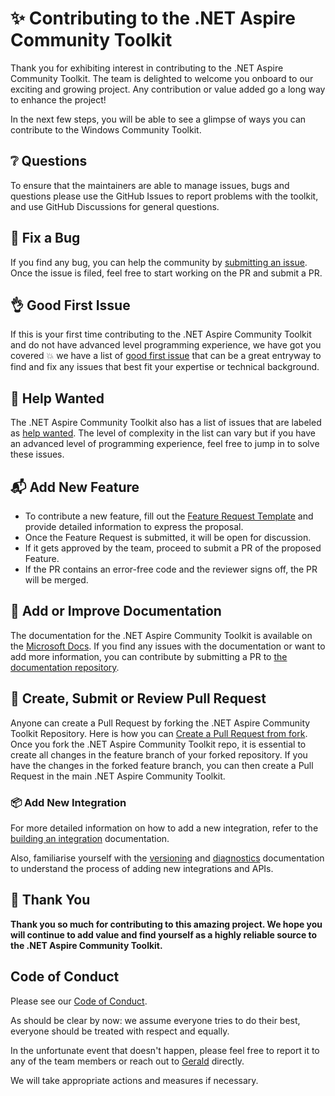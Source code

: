 # ✨ Contributing to the .NET Aspire Community Toolkit

Thank you for exhibiting interest in contributing to the .NET Aspire Community Toolkit. The team is delighted to welcome you onboard to our exciting and growing project. Any contribution or value added go a long way to enhance the project!

In the next few steps, you will be able to see a glimpse of ways you can contribute to the Windows Community Toolkit.

## ❔ Questions <a name="question"></a>

To ensure that the maintainers are able to manage issues, bugs and questions please use the GitHub Issues to report problems with the toolkit, and use GitHub Discussions for general questions.

## 🐛 Fix a Bug <a name="bug"></a>

If you find any bug, you can help the community by [submitting an issue](https://github.com/CommunityToolkit/Aspire/issues/new?template=bug_report.md&labels=bug+:bug:&title=[Bug]). Once the issue is filed, feel free to start working on the PR and submit a PR.

## 👌 Good First Issue <a name="issue"></a>

If this is your first time contributing to the .NET Aspire Community Toolkit and do not have advanced level programming experience, we have got you covered 💥 we have a list of [good first issue](https://github.com/CommunityToolkit/Aspire/labels/good%20first%20issue) that can be a great entryway to find and fix any issues that best fit your expertise or technical background.

## 🙋 Help Wanted <a name="help"></a>

The .NET Aspire Community Toolkit also has a list of issues that are labeled as [help wanted](https://github.com/CommunityToolkit/Aspire/labels/help%20wanted). The level of complexity in the list can vary but if you have an advanced level of programming experience, feel free to jump in to solve these issues.

## 📬 Add New Feature <a name="feature"></a>

-   To contribute a new feature, fill out the [Feature Request Template](https://github.com/CommunityToolkit/Aspire/issues/new?template=feature_request.md&labels=feature+request+:mailbox_with_mail:&title=[Feature]) and provide detailed information to express the proposal.
-   Once the Feature Request is submitted, it will be open for discussion.
-   If it gets approved by the team, proceed to submit a PR of the proposed Feature.
-   If the PR contains an error-free code and the reviewer signs off, the PR will be merged.

## 📝 Add or Improve Documentation <a name="docs"></a>

The documentation for the .NET Aspire Community Toolkit is available on the [Microsoft Docs](https://learn.microsoft.com/dotnet/aspire/community-toolkit/). If you find any issues with the documentation or want to add more information, you can contribute by submitting a PR to [the documentation repository](https://github.com/dotnet/docs-aspire).

## 🚀 Create, Submit or Review Pull Request <a name="pr"></a>

Anyone can create a Pull Request by forking the .NET Aspire Community Toolkit Repository. Here is how you can [Create a Pull Request from fork](https://help.github.com/en/github/collaborating-with-issues-and-pull-requests/creating-a-pull-request-from-a-fork). Once you fork the .NET Aspire Community Toolkit repo, it is essential to create all changes in the feature branch of your forked repository. If you have the changes in the forked feature branch, you can then create a Pull Request in the main .NET Aspire Community Toolkit.

### 📦 Add New Integration <a name="integration"></a>

For more detailed information on how to add a new integration, refer to the [building an integration](./docs/create-integration.md) documentation.

Also, familiarise yourself with the [versioning](./docs/versioning.md) and [diagnostics](./docs/diagnostics.md) documentation to understand the process of adding new integrations and APIs.

## 💙 Thank You

**Thank you so much for contributing to this amazing project. We hope you will continue to add value and find yourself as a highly reliable source to the .NET Aspire Community Toolkit.**

## Code of Conduct

Please see our [Code of Conduct](https://dotnetfoundation.org/code-of-conduct).

As should be clear by now: we assume everyone tries to do their best, everyone should be treated with respect and equally.

In the unfortunate event that doesn't happen, please feel free to report it to any of the team members or reach out to [Gerald](mailto:gerald.versluis@microsoft.com) directly.

We will take appropriate actions and measures if necessary.
